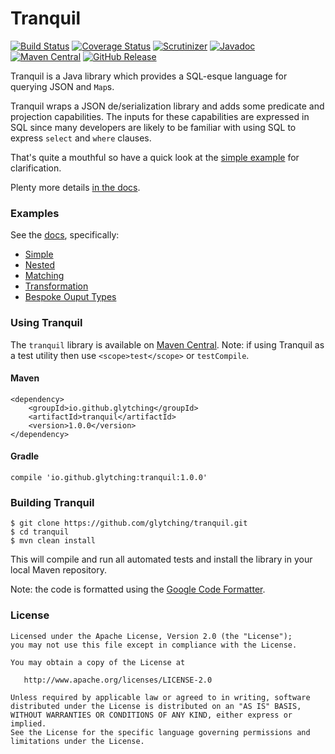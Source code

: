 Tranquil
========

[![Build Status](https://circleci.com/gh/glytching/tranquil.svg?style=svg)](https://circleci.com/gh/glytching/tranquil)  [![Coverage Status](https://coveralls.io/repos/github/glytching/tranquil/badge.svg?branch=master)](https://coveralls.io/github/glytching/tranquil?branch=master) [![Scrutinizer](https://img.shields.io/scrutinizer/g/glytching/tranquil.svg)](https://scrutinizer-ci.com/g/glytching/junit-extensions/) [![Javadoc](https://javadoc.io/badge2/io.github.glytching/tranquil/javadoc.svg)](https://javadoc.io/doc/io.github.glytching/tranquil) [![Maven Central](https://img.shields.io/maven-central/v/io.github.glytching/tranquil.svg)](http://repo1.maven.org/maven2/io/github/glytching/tranquil/1.0.0/) [![GitHub Release](https://img.shields.io/github/release/glytching/tranquil.svg)](https://github.com/glytching/tranquil/releases)

Tranquil is a Java library which provides a SQL-esque language for querying JSON and `Map`s.

Tranquil wraps a JSON de/serialization library and adds some predicate and projection capabilities. The inputs for these capabilities are expressed in SQL since many developers are likely to be familiar with using SQL to express `select` and `where` clauses.

That's quite a mouthful so have a quick look at the [simple example](https://github.com/glytching/tranquil/wiki/SimpleExample) for clarification.

Plenty more details [in the docs](https://github.com/glytching/tranquil/wiki).


### Examples

See the [docs](https://github.com/glytching/tranquil/wiki), specifically:

* [Simple](https://github.com/glytching/tranquil/wiki/SimpleExample)
* [Nested](https://github.com/glytching/tranquil/wiki/NestedExample)
* [Matching](https://github.com/glytching/tranquil/wiki/MatchingExample)
* [Transformation](https://github.com/glytching/tranquil/wiki/TransformationExample)
* [Bespoke Ouput Types](https://github.com/glytching/tranquil/wiki/BespokeOutputTypesExample)

### Using Tranquil

The `tranquil` library is available on [Maven Central](http://search.maven.org/#artifactdetails%7Cio.github.glytching%7Ctranquil%7C1.0.0%7Cjar). Note: if using Tranquil as a test utility then use `<scope>test</scope>` or `testCompile`.

#### Maven

```
<dependency>
    <groupId>io.github.glytching</groupId>
    <artifactId>tranquil</artifactId>
    <version>1.0.0</version>
</dependency>
```

#### Gradle

```
compile 'io.github.glytching:tranquil:1.0.0'
```

### Building Tranquil

```
$ git clone https://github.com/glytching/tranquil.git
$ cd tranquil
$ mvn clean install
```

This will compile and run all automated tests and install the library in your local Maven repository.

Note: the code is formatted using the [Google Code Formatter](https://github.com/google/google-java-format).

### License

    Licensed under the Apache License, Version 2.0 (the "License");
    you may not use this file except in compliance with the License.

    You may obtain a copy of the License at

       http://www.apache.org/licenses/LICENSE-2.0

    Unless required by applicable law or agreed to in writing, software
    distributed under the License is distributed on an "AS IS" BASIS,
    WITHOUT WARRANTIES OR CONDITIONS OF ANY KIND, either express or implied.
    See the License for the specific language governing permissions and
    limitations under the License.